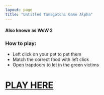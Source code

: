 ```yaml
---
layout: page
title: "Untitled Tamagotchi Game Alpha"
---
```

#### Also known as WoW 2

### How to play:
* Left click on your pet to pet them
* Match the correct food with left click
* Open trapdoors to let in the green victims

# <a href="{{ site.url }}/demos/mizjam/Mizjam">PLAY HERE</a>